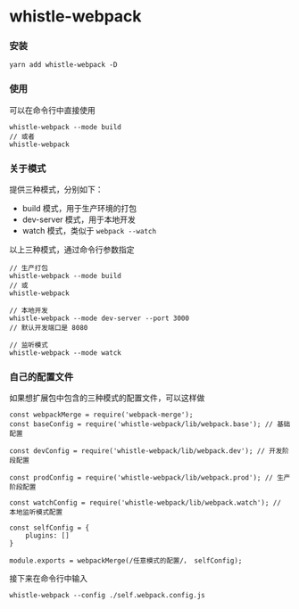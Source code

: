 # whistle-webpack

### 安装
~~~
yarn add whistle-webpack -D
~~~

### 使用

可以在命令行中直接使用
~~~
whistle-webpack --mode build
// 或者
whistle-webpack
~~~

### 关于模式

提供三种模式，分别如下：

- build 模式，用于生产环境的打包
- dev-server 模式，用于本地开发
- watch 模式，类似于 `webpack --watch`

以上三种模式，通过命令行参数指定
~~~
// 生产打包
whistle-webpack --mode build
// 或
whistle-webpack

// 本地开发
whistle-webpack --mode dev-server --port 3000
// 默认开发端口是 8080

// 监听模式
whistle-webpack --mode watck
~~~

### 自己的配置文件

如果想扩展包中包含的三种模式的配置文件，可以这样做

~~~
const webpackMerge = require('webpack-merge');
const baseConfig = require('whistle-webpack/lib/webpack.base'); // 基础配置

const devConfig = require('whistle-webpack/lib/webpack.dev'); // 开发阶段配置

const prodConfig = require('whistle-webpack/lib/webpack.prod'); // 生产阶段配置

const watchConfig = require('whistle-webpack/lib/webpack.watch'); // 本地监听模式配置

const selfConfig = {
    plugins: []
}

module.exports = webpackMerge(/任意模式的配置/， selfConfig);
~~~

接下来在命令行中输入

~~~
whistle-webpack --config ./self.webpack.config.js
~~~

